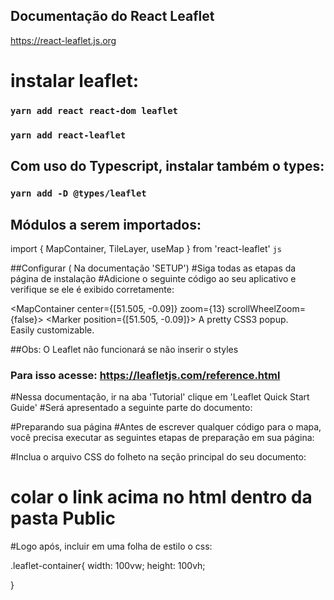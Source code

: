 ## Documentação do React Leaflet

https://react-leaflet.js.org

# instalar leaflet:


### `yarn add react react-dom leaflet`


### `yarn add react-leaflet`


## Com uso do Typescript, instalar também o types:

### `yarn add -D @types/leaflet`


## Módulos a serem importados:

import { MapContainer, TileLayer, useMap } from 'react-leaflet'
`js`


##Configurar ( Na documentação 'SETUP')
#Siga todas as etapas da página de instalação
#Adicione o seguinte código ao seu aplicativo e verifique se ele é exibido corretamente:

<MapContainer center={[51.505, -0.09]} zoom={13} scrollWheelZoom={false}>
  <TileLayer
    attribution='&copy; <a href="https://www.openstreetmap.org/copyright">OpenStreetMap</a> contributors'
    url="https://{s}.tile.openstreetmap.org/{z}/{x}/{y}.png"
  />
  <Marker position={[51.505, -0.09]}>
    <Popup>
      A pretty CSS3 popup. <br /> Easily customizable.
    </Popup>
  </Marker>
</MapContainer>


##Obs: O Leaflet não funcionará se não inserir o styles 
### Para isso acesse: https://leafletjs.com/reference.html 

#Nessa documentação, ir na aba 'Tutorial' clique em 'Leaflet Quick Start Guide'
#Será apresentado a seguinte parte do documento:

#Preparando sua página
#Antes de escrever qualquer código para o mapa, você precisa executar as seguintes etapas de preparação em sua página:

#Inclua o arquivo CSS do folheto na seção principal do seu documento:

 <link rel="stylesheet" href="https://unpkg.com/leaflet@1.8.0/dist/leaflet.css"
   integrity="sha512-hoalWLoI8r4UszCkZ5kL8vayOGVae1oxXe/2A4AO6J9+580uKHDO3JdHb7NzwwzK5xr/Fs0W40kiNHxM9vyTtQ=="
   crossorigin=""/>
   
# colar o link acima no html dentro da pasta Public

#Logo após, incluir em uma folha de estilo o css:

.leaflet-container{
	width: 100vw;
	height: 100vh;

}







